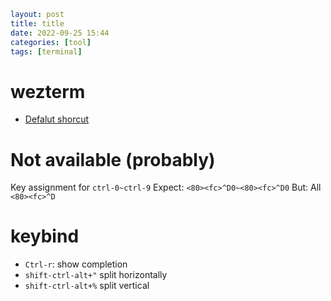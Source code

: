 ```yaml
layout: post
title: title
date: 2022-09-25 15:44
categories: [tool]
tags: [terminal]
```

# wezterm

- [Defalut shorcut](https://wezfurlong.org/wezterm/config/default-keys.html)

# Not available (probably)

Key assignment for `ctrl-0~ctrl-9`
Expect: `<80><fc>^D0~<80><fc>^D0`
But: All `<80><fc>^D`

# keybind

* `Ctrl-r`: show completion
* `shift-ctrl-alt+"` split horizontally
* `shift-ctrl-alt+%` split vertical
